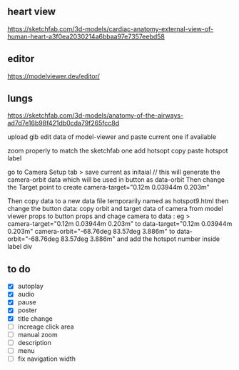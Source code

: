 

## heart view
https://sketchfab.com/3d-models/cardiac-anatomy-external-view-of-human-heart-a3f0ea2030214a6bbaa97e7357eebd58

## editor
https://modelviewer.dev/editor/

## lungs
https://sketchfab.com/3d-models/anatomy-of-the-airways-ad7d7e16b98f421db0cda79f265fcc8d


upload glb
edit data of model-viewer and paste current one if available

zoom properly to match the sketchfab one
add hotsopt
copy paste hotspot label

go to Camera Setup tab > save current as initaial
// this will generate the camera-orbit data which will be used in button as data-orbit
Then change the Target point to create camera-target="0.12m 0.03944m 0.203m"

Then copy data to a new data file temporarily named as hotspot9.html
then change the button data: copy orbit and target data of camera from model viewer props to button props 
and chage camera to data : eg >  
camera-target="0.12m 0.03944m 0.203m" to data-target="0.12m 0.03944m 0.203m"
camera-orbit="-68.76deg 83.57deg 3.886m" to data-orbit="-68.76deg 83.57deg 3.886m"
 and add the hotspot number inside label div
 


  ## to do

 - [x] autoplay 
 - [x] audio
 - [x] pause
 - [x] poster
 - [x] title change
 - [ ] increage click area
 - [ ] manual zoom
 - [ ] description
 - [ ] menu 
 - [ ] fix navigation width